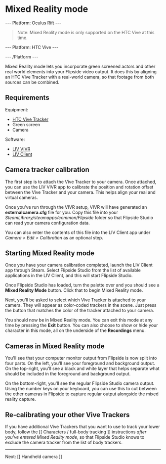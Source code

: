 # Mixed Reality mode

--- Platform: Oculus Rift ---

> Note: Mixed Reality mode is only supported on the HTC Vive at this time.

--- Platform: HTC Vive ---

--- /Platform ---

Mixed Reality mode lets you incorporate green screened actors and other real world elements into your Flipside video output. It does this by aligning an HTC Vive Tracker with a real-world camera, so that footage from both sources can be combined.

## Requirements

Equipment:

* [HTC Vive Tracker](https://www.vive.com/us/vive-tracker)
* Green screen
* Camera

Software:

* [LIV VIVR](http://store.steampowered.com/app/625480/LIV_VIVR/)
* [LIV Client](http://store.steampowered.com/app/755540/LIV/)

## Camera tracker calibration

The first step is to attach the Vive Tracker to your camera. Once attached, you can use the LIV VIVR app to calibrate the position and rotation offset between the Vive Tracker and your camera. This helps align your real and virtual cameras.

Once you've run through the VIVR setup, VIVR will have generated an **externalcamera.cfg** file for you. Copy this file into your _SteamLibrary/steamapps/common/Flipside_ folder so that Flipside Studio can read your camera configuration data.

You can also enter the contents of this file into the LIV Client app under _Camera > Edit > Calibration_ as an optional step.

## Starting Mixed Reality mode

Once you have your camera calibration completed, launch the LIV Client app through Steam. Select Flipside Studio from the list of available applications in the LIV Client, and this will start Flipside Studio.

Once Flipside Studio has loaded, turn the palette over and you should see a **Mixed Reality Mode** button. Click that to begin Mixed Reality mode.

Next, you'll be asked to select which Vive Tracker is attached to your camera. They will appear as color-coded trackers in the scene. Just press the button that matches the color of the tracker attached to your camera.

You should now be in Mixed Reality mode. You can exit this mode at any time by pressing the **Exit** button. You can also choose to show or hide your character in this mode, all on the underside of the **Recordings** menu.

## Cameras in Mixed Reality mode

You'll see that your computer monitor output from Flipside is now split into four parts. On the left, you'll see your foreground and background output. On the top-right, you'll see a black and white layer that helps separate what should be included in the foreground and background output.

On the bottom-right, you'll see the regular Flipside Studio camera output. Using the number keys on your keyboard, you can use this to cut between the other cameras in Flipside to capture regular output alongside the mixed reality capture.

## Re-calibrating your other Vive Trackers

If you have additional Vive Trackers that you want to use to track your lower body, follow the [[ Characters / full-body tracking ]] instructions _after you've entered Mixed Reality mode_, so that Flipside Studio knows to exclude the camera tracker from the list of body trackers.

---

Next: [[ Handheld camera ]]
